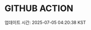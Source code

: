 # GITHUB ACTION
  <!-- START_UPDATED_TIME -->
  업데이트 시간: 2025-07-05 04:20:38 KST
  <!-- END_UPDATED_TIME -->
